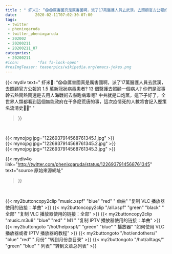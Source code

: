 ```yaml
---
title : " 虾米🦐: “😱😱厲害國真是厲害國啊，派了17萬醫護人員去武漢，去照顧官方公報的 1.5 萬新冠狀病毒患者? 13 個醫護去照顧一個病人? 你們是沒事幹去熱鬧熱鬧還是去用人海戰術去嚇跑病毒呢?&#10;&#10;中共就是口炮黨，這下子好了，全世界人類都看到這個無能政府在干多麼荒唐的事，這次疫情死的人數將會記入歷策名流清史🤬🤬”  "
date:        2020-02-11T07:02:30-07:00
tags:
 - twitter
 - phenixgaruda
 - twitter_phenixgaruda
 - 202002
 - 20200211
 - 20200211_07
categories:
 - 20200211
#icon:        "fas fa-lock-open"
#resImgTeaser: teaserpics/wikipedia.org/emacs-jokes.png
---
```


{{< mydiv text=" 虾米🦐: “😱😱厲害國真是厲害國啊，派了17萬醫護人員去武漢，去照顧官方公報的 1.5 萬新冠狀病毒患者? 13 個醫護去照顧一個病人? 你們是沒事幹去熱鬧熱鬧還是去用人海戰術去嚇跑病毒呢?&#10;&#10;中共就是口炮黨，這下子好了，全世界人類都看到這個無能政府在干多麼荒唐的事，這次疫情死的人數將會記入歷策名流清史🤬🤬”  "
>}}
<br>


 {{< mynojpg jpg="1226937914568761345.1.jpg" >}}<br>  {{< mynojpg jpg="1226937914568761345.2.jpg" >}}<br>  {{< mynojpg jpg="1226937914568761345.3.jpg" >}}<br> 



{{< mydiv4o link="http://twitter.com/phenixgaruda/status/1226937914568761345"
text="source 原始來源網址"
>}}


<br>



{{< my2buttoncopy2clip "music.xspf"        "blue"   "red"    " 单曲"  "复制 VLC 播放器使用的链接：单曲" >}} {{< my2buttoncopy2clip "/all.xspf"         "green"  "black"  " 全部"  "复制 VLC 播放器使用的链接：全部" >}} {{< my2buttoncopy2clip "music.m3u8"        "blue"   "red"    " M1 "    "复制 IPTV 播放器使用的链接：单曲" >}} {{< my2buttongoto      "/hot/helpxspf/"    "green"  "blue"   " 播放器" "如何使用 VLC 播放器或者 IPTV 播放器的教程" >}} {{< my2buttongoto      "/hot/endothers/"   "blue"   "red"    " 月份"   "转到月份总目录" >}} {{< my2buttongoto      "/hot/alltags/"     "green"  "blue"   " 列表"   "转到文章总列表" >}} 
